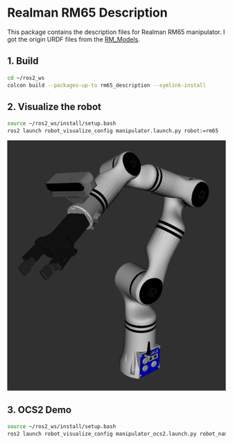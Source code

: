 # Realman RM65 Description

This package contains the description files for Realman RM65 manipulator. I got the origin URDF files from the [RM_Models](https://github.com/RealManRobot/rm_models).

## 1. Build
```bash
cd ~/ros2_ws
colcon build --packages-up-to rm65_description --symlink-install
```

## 2. Visualize the robot

```bash
source ~/ros2_ws/install/setup.bash
ros2 launch robot_visualize_config manipulator.launch.py robot:=rm65
```

![RM65](../../.images/realman_rm65.png)

## 3. OCS2 Demo
```bash
source ~/ros2_ws/install/setup.bash
ros2 launch robot_visualize_config manipulator_ocs2.launch.py robot_name:=rm65
```